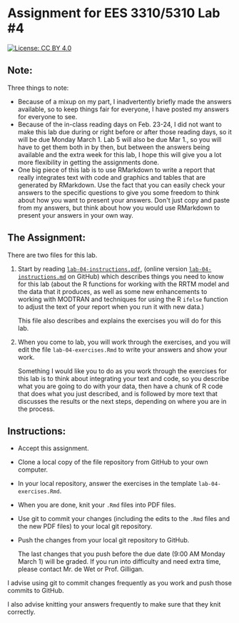 # Assignment for EES 3310/5310 Lab #4

[![License: CC BY 4.0](https://img.shields.io/badge/License-CC%20BY%204.0-lightgrey.svg)](https://creativecommons.org/licenses/by/4.0/)

## Note:

Three things to note:

* Because of a mixup on my part, I inadvertently briefly made the answers 
  available, so to keep things fair for everyone, I have posted my answers for 
  everyone to see.
* Because of the in-class reading days on Feb. 23-24, I did not want to make 
  this lab due during or right before or after those reading days, so it will 
  be due Monday March 1. Lab 5 will also be due Mar 1., so you will have to get 
  them both in by then, but between the answers being available and the extra 
  week for this lab, I hope this will give you a lot more flexibility in getting 
  the assignments done.
* One big piece of this lab is to use RMarkdown to write a report that really 
  integrates text with code and graphics and tables that are generated by 
  RMarkdown. Use the fact that you can easily check your answers to the specific 
  questions to give you some freedom to think about how you want to present your 
  answers. Don't just copy and paste from my answers, but think about how you 
  would use RMarkdown to present your answers in your own way.

## The Assignment:

There are two files for this lab.

1. Start by reading [`lab-04-instructions.pdf`](lab-04-instructions.pdf), 
   (online version [`lab-04-instructions.md`](lab-04-instructions.md) on 
   GitHub) which describes things you need to know for this lab (about the R
   functions for working with the RRTM model and the data that it produces, as
   well as some new enhancements to working with MODTRAN and techniques for
   using the R `ifelse` function to adjust the text of your report when you run
   it with new data.)

   This file also describes and explains the exercises you will do for this lab.

2. When you come to lab, you will work through the exercises, and you will
   edit the file `lab-04-exercises.Rmd` to write your answers and show your
   work.

   Something I would like you to do as you work through the exercises for this
   lab is to think about integrating your text and code, so you describe what
   you are going to do with your data, then have a chunk of R code that does
   what you just described, and is followed by more text that discusses the
   results or the next steps, depending on where you are in the process.

## Instructions:

* Accept this assignment.
* Clone a local copy of the file repository from GitHub to your
  own computer.
* In your local repository, answer the exercises in the template
  `lab-04-exercises.Rmd`.
* When you are done, knit your `.Rmd` files into PDF files.
* Use git to commit your changes (including the edits to the `.Rmd` files
  and the new PDF files) to your local git repository.
* Push the changes from your local git repository to GitHub.

  The last changes that you push before the due date
  (9:00 AM Monday March 1) will be graded. If you run into 
  difficulty and need extra time, please contact Mr. de Wet or Prof. Gilligan.

I advise using git to commit changes frequently as you work and push those 
commits to GitHub.

I also advise knitting your answers frequently to make sure that they
knit correctly.
